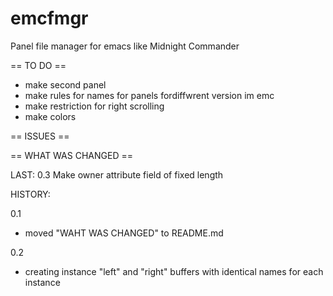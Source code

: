 # emcfmgr
Panel file manager for emacs like Midnight Commander

== TO DO ==
- make second panel
- make rules for names for panels fordiffwrent version im emc
- make restriction for right scrolling
- make colors

== ISSUES ==


== WHAT WAS CHANGED ==


LAST:
0.3
Make owner attribute field of fixed length


HISTORY:

0.1
- moved "WAHT WAS CHANGED" to README.md

0.2
- creating instance "left" and "right" buffers with identical names for each instance
